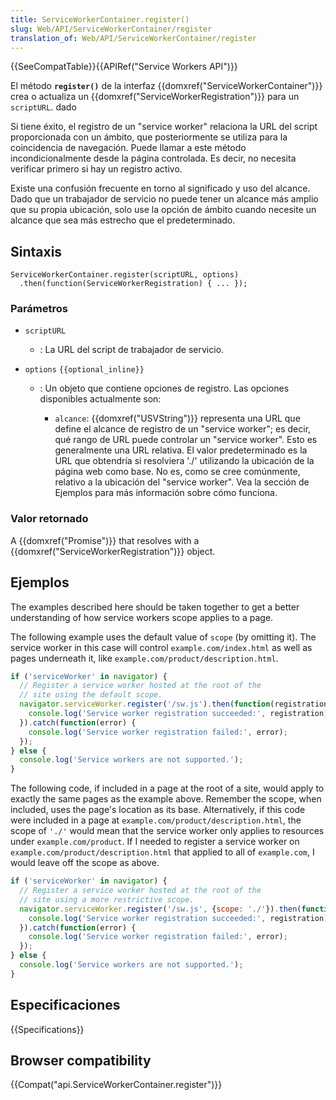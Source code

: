 ```yaml
---
title: ServiceWorkerContainer.register()
slug: Web/API/ServiceWorkerContainer/register
translation_of: Web/API/ServiceWorkerContainer/register
---
```


{{SeeCompatTable}}{{APIRef("Service Workers API")}}

El método **`register()`** de la interfaz {{domxref("ServiceWorkerContainer")}} crea o actualiza un {{domxref("ServiceWorkerRegistration")}} para un `scriptURL`. dado

Si tiene éxito, el registro de un "service worker" relaciona la URL del script proporcionada con un ámbito, que posteriormente se utiliza para la coincidencia de navegación. Puede llamar a este método incondicionalmente desde la página controlada. Es decir, no necesita verificar primero si hay un registro activo.

Existe una confusión frecuente en torno al significado y uso del alcance. Dado que un trabajador de servicio no puede tener un alcance más amplio que su propia ubicación, solo use la opción de ámbito cuando necesite un alcance que sea más estrecho que el predeterminado.

## Sintaxis

```
ServiceWorkerContainer.register(scriptURL, options)
  .then(function(ServiceWorkerRegistration) { ... });
```

### Parámetros

- `scriptURL`
  - : La URL del script de trabajador de servicio.
- `options` `{{optional_inline}}`

  - : Un objeto que contiene opciones de registro. Las opciones disponibles actualmente son:

    - `alcance`: {{domxref("USVString")}} representa una URL que define el alcance de registro de un "service worker"; es decir, qué rango de URL puede controlar un "service worker". Esto es generalmente una URL relativa. El valor predeterminado es la URL que obtendría si resolviera './' utilizando la ubicación de la página web como base. No es, como se cree comúnmente, relativo a la ubicación del "service worker". Vea la sección de Ejemplos para más información sobre cómo funciona.

### Valor retornado

A {{domxref("Promise")}} that resolves with a {{domxref("ServiceWorkerRegistration")}} object.

## Ejemplos

The examples described here should be taken together to get a better understanding of how service workers scope applies to a page.

The following example uses the default value of `scope` (by omitting it). The service worker in this case will control `example.com/index.html` as well as pages underneath it, like `example.com/product/description.html`.

```js
if ('serviceWorker' in navigator) {
  // Register a service worker hosted at the root of the
  // site using the default scope.
  navigator.serviceWorker.register('/sw.js').then(function(registration) {
    console.log('Service worker registration succeeded:', registration);
  }).catch(function(error) {
    console.log('Service worker registration failed:', error);
  });
} else {
  console.log('Service workers are not supported.');
}
```

The following code, if included in a page at the root of a site, would apply to exactly the same pages as the example above. Remember the scope, when included, uses the page's location as its base. Alternatively, if this code were included in a page at `example.com/product/description.html`, the scope of `'./'` would mean that the service worker only applies to resources under `example.com/product`. If I needed to register a service worker on `example.com/product/description.html` that applied to all of `example.com`, I would leave off the scope as above.

```js
if ('serviceWorker' in navigator) {
  // Register a service worker hosted at the root of the
  // site using a more restrictive scope.
  navigator.serviceWorker.register('/sw.js', {scope: './'}).then(function(registration) {
    console.log('Service worker registration succeeded:', registration);
  }).catch(function(error) {
    console.log('Service worker registration failed:', error);
  });
} else {
  console.log('Service workers are not supported.');
}
```

## Especificaciones

{{Specifications}}

## Browser compatibility

{{Compat("api.ServiceWorkerContainer.register")}}
